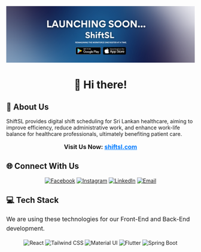 <div align="center">
  <!-- Banner Image -->
  <img src="https://github.com/ShiftSL/.github/blob/main/Banner.png" alt="Banner Image">

  <h1>👋 Hi there!</h1>
</div>

<p style="text-align: center; font-size: 18px; line-height: 1.6; font-family: 'Arial', sans-serif;">
  <h2>💫 About Us</h2>
  
  ShiftSL provides digital shift scheduling for Sri Lankan healthcare, aiming to improve efficiency, reduce administrative work, and enhance work-life balance for healthcare professionals, ultimately benefiting patient care.
</p>

<p style="text-align: center; font-size: 16px; font-weight: bold;">
  Visit Us Now: <a href="https://shiftsl.com/" target="_blank" style="color: #007bff;">shiftsl.com</a>
</p>



<h2>🌐 Connect With Us</h2>
<div align="center">
  <a href="https://www.facebook.com/profile.php?id=61569065622935" target="_blank"><img src="https://img.shields.io/badge/Facebook-%231877F2.svg?logo=Facebook&logoColor=white" alt="Facebook"></a>
  <a href="https://www.instagram.com/shiftsl.app/" target="_blank"><img src="https://img.shields.io/badge/Instagram-%23E4405F.svg?logo=Instagram&logoColor=white" alt="Instagram"></a>
  <a href="https://www.linkedin.com/company/105051399/admin/dashboard/" target="_blank"><img src="https://img.shields.io/badge/LinkedIn-%230077B5.svg?logo=linkedin&logoColor=white" alt="LinkedIn"></a>
  <a href="mailto:shiftsl.app@gmail.com" target="_blank"><img src="https://img.shields.io/badge/Email-D14836?logo=gmail&logoColor=white" alt="Email"></a>
</div>



<h2>💻 Tech Stack</h2>
<p style="font-size: 16px; line-height: 1.6;">
  We are using these technologies for our Front-End and Back-End development.
</p>
<div align="center">
  <img src="https://img.shields.io/badge/react-%2320232a.svg?style=for-the-badge&logo=react&logoColor=%2361DAFB" alt="React">
  <img src="https://img.shields.io/badge/tailwind%20css-%2338B2AC.svg?style=for-the-badge&logo=tailwindcss&logoColor=white" alt="Tailwind CSS">
  <img src="https://img.shields.io/badge/MUI-%23007BFF.svg?style=for-the-badge&logo=mui&logoColor=white" alt="Material UI">
  <img src="https://img.shields.io/badge/flutter-%2302569B.svg?style=for-the-badge&logo=flutter&logoColor=white" alt="Flutter">
  <img src="https://img.shields.io/badge/spring%20boot-%236DB33F.svg?style=for-the-badge&logo=springboot&logoColor=white" alt="Spring Boot">
</div>
